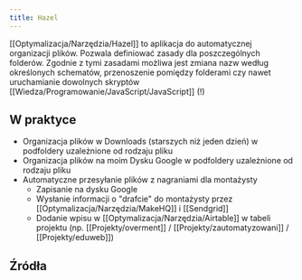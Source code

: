 ```yaml
---
title: Hazel
---
```


[[Optymalizacja/Narzędzia/Hazel]] to aplikacja do automatycznej organizacji plików. Pozwala definiować zasady dla poszczególnych folderów. Zgodnie z tymi zasadami możliwa jest zmiana nazw według określonych schematów, przenoszenie pomiędzy folderami czy nawet uruchamianie dowolnych skryptów [[Wiedza/Programowanie/JavaScript/JavaScript]] (!)

## W praktyce
- Organizacja plików w Downloads (starszych niż jeden dzień) w podfoldery uzależnione od rodzaju pliku
- Organizacja plików na moim Dysku Google w podfoldery uzależnione od rodzaju pliku
- Automatyczne przesyłanie plików z nagraniami dla montażysty
	- Zapisanie na dysku Google
	- Wysłanie informacji o "drafcie" do montażysty przez [[Optymalizacja/Narzędzia/MakeHQ]] i [[Sendgrid]]
	- Dodanie wpisu w [[Optymalizacja/Narzędzia/Airtable]] w tabeli projektu (np. [[Projekty/overment]] / [[Projekty/zautomatyzowani]] / [[Projekty/eduweb]])

## Źródła